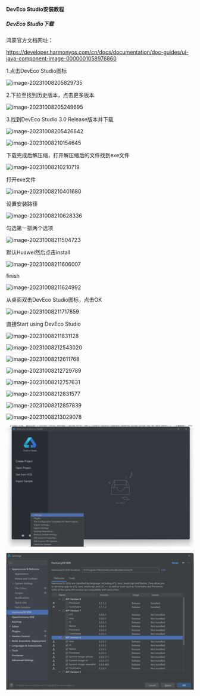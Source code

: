 #### DevEco Studio安装教程

##### DevEco Studio下载

鸿蒙官方文档网址：

https://developer.harmonyos.com/cn/docs/documentation/doc-guides/ui-java-component-image-0000001058976860

1.点击DevEco Studio图标

![image-20231008205829735](C:\Users\Goyaccc\AppData\Roaming\Typora\typora-user-images\image-20231008205829735.png)

2.下拉至找到历史版本，点击更多版本

![image-20231008205249695](C:\Users\Goyaccc\AppData\Roaming\Typora\typora-user-images\image-20231008205249695.png)

3.找到DevEco Studio 3.0 Release版本并下载

![image-20231008205426642](C:\Users\Goyaccc\AppData\Roaming\Typora\typora-user-images\image-20231008205426642.png)

![image-20231008210154645](C:\Users\Goyaccc\AppData\Roaming\Typora\typora-user-images\image-20231008210154645.png)

下载完成后解压缩，打开解压缩后的文件找到exe文件

![image-20231008210210719](C:\Users\Goyaccc\AppData\Roaming\Typora\typora-user-images\image-20231008210210719.png)

打开exe文件

![image-20231008210401680](C:\Users\Goyaccc\AppData\Roaming\Typora\typora-user-images\image-20231008210401680.png)

设置安装路径

![image-20231008210628336](C:\Users\Goyaccc\AppData\Roaming\Typora\typora-user-images\image-20231008210628336.png)

勾选第一排两个选项

![image-20231008211504723](C:\Users\Goyaccc\AppData\Roaming\Typora\typora-user-images\image-20231008211504723.png)

默认Huawei然后点击install

![image-20231008211606007](C:\Users\Goyaccc\AppData\Roaming\Typora\typora-user-images\image-20231008211606007.png)

finish

![image-20231008211624992](C:\Users\Goyaccc\AppData\Roaming\Typora\typora-user-images\image-20231008211624992.png)

从桌面双击DevEco Studio图标，点击OK

![image-20231008211717859](C:\Users\Goyaccc\AppData\Roaming\Typora\typora-user-images\image-20231008211717859.png)

直接Start using DevEco Studio

![image-20231008211831128](C:\Users\Goyaccc\AppData\Roaming\Typora\typora-user-images\image-20231008211831128.png)

![image-20231008212543020](C:\Users\Goyaccc\AppData\Roaming\Typora\typora-user-images\image-20231008212543020.png)

![image-20231008212611768](C:\Users\Goyaccc\AppData\Roaming\Typora\typora-user-images\image-20231008212611768.png)

![image-20231008212729789](C:\Users\Goyaccc\AppData\Roaming\Typora\typora-user-images\image-20231008212729789.png)

![image-20231008212757631](C:\Users\Goyaccc\AppData\Roaming\Typora\typora-user-images\image-20231008212757631.png)

![image-20231008212831577](C:\Users\Goyaccc\AppData\Roaming\Typora\typora-user-images\image-20231008212831577.png)

![image-20231008212857839](C:\Users\Goyaccc\AppData\Roaming\Typora\typora-user-images\image-20231008212857839.png)

![image-20231008213029078](C:\Users\Goyaccc\AppData\Roaming\Typora\typora-user-images\image-20231008213029078.png)

![image-20231008213508867](https://raw.githubusercontent.com/Goyaccc/typora_img/main/img/202310082135969.png)

![image-20231008213549313](https://raw.githubusercontent.com/Goyaccc/typora_img/main/img/202310082135390.png)